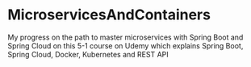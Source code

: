 # MicroservicesAndContainers
My progress on the path to master microservices with Spring Boot and Spring Cloud on this 5-1 course on Udemy which explains Spring Boot, Spring Cloud, Docker, Kubernetes and REST API
